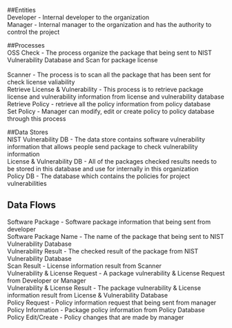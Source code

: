 ##Entities<br>
Developer - Internal developer to the organization<br>
Manager - Internal manager to the organization and has the authority to control the project<br>

##Processes<br>
OSS Check - The process organize the package that being sent to NIST Vulnerability Database and Scan for package license<br><br>
Scanner - The process is to scan all the package that has been sent for check license valiability<br>
Retrieve License & Vulnerability - This process is to retrieve package license and vulnerability information from license and vulnerability database<br>
Retrieve Policy - retrieve all the policy information from policy database<br>
Set Policy - Manager can modify, edit or create policy to policy database through this process<br>

##Data Stores<br>
NIST Vulnerability DB - The data store contains software vulnerability information that allows people send package to check vulnerability information<br>
License & Vulnerability DB - All of the packages checked results needs to be stored in this database and use for internally in this organization<br>
Policy DB - The database which contains the policies for project vulnerabilities<br>

## Data Flows<br>
Software Package - Software package information that being sent from developer<br>
Software Package Name - The name of the package that being sent to NIST Vulnerability Database<br>
Vulnerability Result - The checked result of the package from NIST Vulnerability Database<br>
Scan Result - License information result from Scanner<br>
Vulnerability & License Request - A package vulnerability & License Request from Developer or Manager<br>
Vulnerability & License Result - The package vulnerability & License information result from License & Vulnerability Database<br>
Policy Request - Policy information request that being sent from manager<br>
Policy Information - Package policy information from Policy Database<br>
Policy Edit/Create - Policy changes that are made by manager<br>

